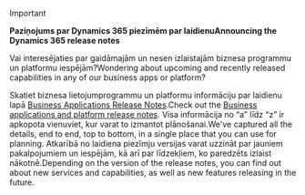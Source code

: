 > [!IMPORTANT]
> <span data-ttu-id="86c1b-101">**Paziņojums par Dynamics 365 piezīmēm par laidienu**</span><span class="sxs-lookup"><span data-stu-id="86c1b-101">**Announcing the Dynamics 365 release notes**</span></span>
>
> <span data-ttu-id="86c1b-102">Vai interesējaties par gaidāmajām un nesen izlaistajām biznesa programmu un platformu iespējām?</span><span class="sxs-lookup"><span data-stu-id="86c1b-102">Wondering about upcoming and recently released capabilities in any of our business apps or platform?</span></span> 
> 
> <span data-ttu-id="86c1b-103">Skatiet biznesa lietojumprogrammu un platformu informāciju par laidienu lapā [Business Applications Release Notes](https://go.microsoft.com/fwlink/?linkid=2010158).</span><span class="sxs-lookup"><span data-stu-id="86c1b-103">Check out the [Business applications and platform release notes](https://go.microsoft.com/fwlink/?linkid=2010158).</span></span> <span data-ttu-id="86c1b-104">Visa informācija no “a” līdz “z” ir apkopota vienuviet, kur varat to izmantot plānošanai.</span><span class="sxs-lookup"><span data-stu-id="86c1b-104">We've captured all the details, end to end, top to bottom, in a single place that you can use for planning.</span></span> <span data-ttu-id="86c1b-105">Atkarībā no laidiena piezīmju versijas varat uzzināt par jauniem pakalpojumiem un iespējām, kā arī par līdzekļiem, ko paredzēts izlaist nākotnē.</span><span class="sxs-lookup"><span data-stu-id="86c1b-105">Depending on the version of the release notes, you can find out about new services and capabilities, as well as new features releasing in the future.</span></span>
